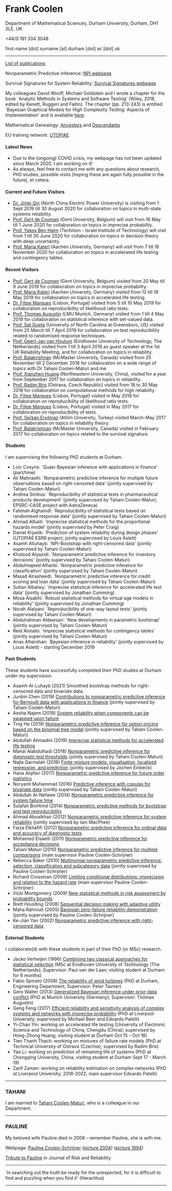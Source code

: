 
Frank Coolen
============

Department of Mathematical Sciences, Durham University, Durham, DH1 3LE, UK

+44/0 191 334 3048

first-name \[dot\] surname \[at\] durham \[dot\] ac \[dot\] uk

* * *

[List of publications](publications.html)

Nonparametric Predictive Inference: [NPI webpage](http://www.npi-statistics.com)

Survival Signatures for System Reliability: [Survival Signatures webpage](survsign.html)

My colleagues David Wooff, Michael Goldstein and I wrote a chapter for the book \`Analytic Methods in Systems and Software Testing' (Wiley, 2018, edited by Kenett, Ruggeri and Faltin). The chapter (pp. 213-243) is entitled \`Bayesian Graphical Models for High Complexity Testing: Aspects of Implementation' and is available [here](pdfs/bgm-Wooff-Goldstein-Coolen-final-170323.pdf).

Mathematical Genealogy: [Ancestors](pdfs/Maths-Genealogy.png) and [Descendants](https://www.genealogy.math.ndsu.nodak.edu/id.php?id=51518)

EU training network: [UTOPIAE](http://www.maths.dur.ac.uk/stats/utopiae/)

#### Latest News

*   Due to the (ongoing) COVID crisis, my webpage has not been updated since March 2020. I am working on it!
*   As always, feel free to contact me with any questions about research, PhD studies, possible visits (hoping these are again fully possible in the future), et cetera.

#### Current and Future Visitors

*   [Dr. Jinlei Qin](https://www.researchgate.net/scientific-contributions/2036746687_Jinlei_Qin) (North China Electric Power University) is visiting from 1 Sept 2019 till 30 August 2020 for collaboration on topics in multi-state systems reliability.
*   [Prof. Gert de Cooman](http://users.ugent.be/~gdcooma/) (Gent University, Belgium) will visit from 16 May till 1 June 2020 for collaboration on topics in imprecise probability.
*   [Prof. Yakov Ben Haim](https://yakovbh.net.technion.ac.il/) (Technion - Israel Institute of Technology) will visit from 1 till 30 June 2020 for collaboration on topics in decision theory with deep uncertainty.
*   [Prof. Maria Kateri](https://www.isw.rwth-aachen.de/person.php?id=84) (Aachen University, Germany) will visit from 7 till 16 November 2020 for collaboration on topics in accelerated life testing and contingency tables.

#### Recent Visitors

*   [Prof. Gert de Cooman](http://users.ugent.be/~gdcooma/) (Gent University, Belgium) visited from 20 May till 9 June 2019 for collaboration on topics in imprecise probability.
*   [Prof. Maria Kateri](https://www.isw.rwth-aachen.de/person.php?id=84) (Aachen University, Germany) visited from 12 till 19 May 2019 for collaboration on topics in accelerated life testing.
*   [Dr. Filipe Marques](http://docentes.fct.unl.pt/fjm) (Lisbon, Portugal) visited from 5 till 10 May 2019 for collaboration on reproducibility of likelihood ratio tests.
*   [Prof. Thomas Augustin](https://www.foundstat.statistik.uni-muenchen.de/personen/mitglieder/augustin/index.html) (LMU Munich, Germany) visited from 1 till 4 May 2019 for collaboration on statistical inference with set-valued data.
*   [Prof. Sat Gupta](http://www.uncg.edu/mat/people/people.php?username=sngupta) (University of North Carolina at Greensboro, US) visited from 25 March till 7 April 2019 for collaboration on test reproducibility related to randomised response techniques.
*   [Prof. Geert-Jan van Houtum](https://www.tue.nl/en/research/researchers/geert-jan-van-houtum/) (Eindhoven University of Technology, The Netherlands) visited from 1 till 3 April 2019 as guest speaker at the 1st UK Reliability Meeting, and for collaboration on topics in reliability.
*   [Prof. Balakrishnan](https://ms.mcmaster.ca/bala/) (McMaster University, Canada) visited from 25 November till 2 December 2018 for collaboration on a wide range of topics with Dr Tahani Coolen-Maturi and me.
*   [Prof. Xianzhen Huang](http://faculty.neu.edu.cn/xzhhuang/other.html) (Northeastern University, China), visited for a year from September 2017 for collaboration on topics in reliability.
*   [Prof. Radim Bris](http://homel.vsb.cz/~bri10/) (Ostrava, Czech Republic) visited from 18 to 30 May 2018 for collaboration on computational methods for high reliability.
*   [Dr. Filipe Marques](http://docentes.fct.unl.pt/fjm) (Lisbon, Portugal) visited in May 2018 for collaboration on reproducibility of likelihood ratio tests.
*   [Dr. Filipe Marques](http://docentes.fct.unl.pt/fjm) (Lisbon, Portugal) visited in May 2017 for collaboration on reproducibility of tests.
*   [Prof. Serkan Eryilmaz](http://ie.atilim.edu.tr/personel/personInfo/id/147?lang=en) (Atilim University, Turkey) visited March-May 2017 for collaboration on topics in reliability theory.
*   [Prof. Balakrishnan](https://ms.mcmaster.ca/bala/) (McMaster University, Canada) visited in February 2017 for collaboration on topics related to the survival signature.

#### Students

I am supervising the following PhD students at Durham.

*   Loic Cosyns: \`Quasi-Bayesian inference with applications in finance' (part/time)
*   Ali Mahnashi: \`Nonparametric predictive inference for multiple future observations based on right-censored data' (jointly supervised by Tahani Coolen-Maturi)
*   Andrea Simkus: \`Reproducibility of statistical tests in pharmaceutical products development' (jointly supervised by Tahani Coolen-Maturi; EPSRC-CASE project with AstraZeneca)
*   Fatimah Alghamdi: \`Reproducibility of statistical tests based on randomised response data' (jointly supervised by Tahani Coolen-Maturi)
*   Ahmad Albaiti: \`Imprecise statistical methods for the proportional hazards model' (jointly supervised by Peter Craig)
*   Daniel Krpelik: \`Prediction of system reliability during design phases' (UTOPIAE ESR8 project; jointly supervised by Louis Aslett)
*   Asamh Alluhayb: \`NPI-Bootstrap with right-censored data' (jointly supervised by Tahani Coolen-Maturi)
*   Kholood Alyazidi: \`Nonparametric predictive inference for inventory decisions' (jointly supervised by Tahani Coolen-Maturi)
*   Abdulmajeed Alharbi: \`Nonparametric predictive inference for classification' (jointly supervised by Tahani Coolen-Maturi)
*   Masad Alrasheedi: \`Nonparametric predictive inference for credit scoring and loan data' (jointly supervised by Tahani Coolen-Maturi)
*   Sultan Albalwy: \`Imprecise statistical inference for accelerated life test data' (jointly supervised by Jonathan Cumming)
*   Mosa Alsabhi: \`Robust statistical methods for virtual age models in reliability' (jointly supervised by Jonathan Cumming)
*   Norah Alalyani: \`Reproducibility of one-way layout tests' (jointly supervised by Tahani Coolen-Maturi)
*   Abdulrahman Aldawsari: \`New developments in parametric bootstrap' (jointly supervised by Tahani Coolen-Maturi)
*   Reid Alotaibi: \`Imprecise statistical methods for contingency tables' (jointly supervised by Tahani Coolen-Maturi)
*   Anas Alharshan: \`Bayesian inference in reliability' (jointly supervised by Louis Aslett) - starting December 2019

#### Past Students

These students have successfully completed their PhD studies at Durham under my supervision.

*   Asamh Al-Luhayb (2021) Smoothed bootstrap methods for right-censored data and bivariate data.
*   Junbin Chen (2019) [Contributions to nonparametric predictive inference for Bernoulli data with applications in finance](pdfs/Junbin-Chen-Thesis19-compressed.pdf) (jointly supervised by Tahani Coolen-Maturi)
*   Aesha Najem (2019) [System reliability when components can be swapped upon failure](pdfs/Thesis-Najem.pdf)
*   Ting He (2019) [Nonparametric predictive inference for option pricing based on the binomial tree model](pdfs/Ting-He-thesis.pdf) (jointly supervised by Tahani Coolen-Maturi)
*   Abdullah Ahmadini (2019) [Imprecise statistical methods for accelerated life testing](pdfs/Ahmadini-Thesis.pdf)
*   Manal Alabdulhadi (2018) [Nonparametric predictive inference for diagnostic test thresholds](pdfs/thesis-MA.pdf) (jointly supervised by Tahani Coolen-Maturi)
*   Najla Qarmalah (2018) [Finite mixture models: visualisation, localised regression, and prediction](pdfs/thesis-NQ.pdf) (jointly supervised by Jochen Einbeck)
*   Hana Alqifari (2017) [Nonparametric predictive inference for future order statistics](pdfs/thesis-HNA.pdf)
*   Noryanti Muhammad (2016) [Predictive inference with copulas for bivariate data](pdfs/thesis-NM.pdf) (jointly supervised by Tahani Coolen-Maturi)
*   Abdullah Al-Nefaiee (2014) [Nonparametric predictive inference for system failure time](pdfs/thesis-AAN.pdf)
*   Sulafah BinHimd (2014) [Nonparametric predictive methods for bootstrap and test reproducibility](pdfs/thesis-SBH.pdf)
*   Ahmad Aboalkhair (2012) [Nonparametric predictive inference for system reliability](pdfs/thesis-AA.pdf) (jointly supervised by Iain MacPhee)
*   Faiza Elkhafifi (2012) [Nonparametric predictive inference for ordinal data and accuracy of diagnostic tests](pdfs/thesis-FE.pdf)
*   Mohamed Elsaeiti (2011) [Nonparametric predictive inference for acceptance decisions](pdfs/thesis-ME.pdf)
*   Tahani Maturi (2010) [Nonparametric predictive inference for multiple comparisons](pdfs/thesis-TM.pdf) (main supervisor Pauline Coolen-Schrijner)
*   Rebecca Baker (2010) [Multinomial nonparametric predictive inference: selection, classification and subcategory data](pdfs/thesis-RB.pdf) (jointly supervised by Pauline Coolen-Schrijner)
*   Richard Crossman (2009) [Limiting conditional distributions: imprecision and relation to the hazard rate](pdfs/thesis-RC.pdf) (main supervisor Pauline Coolen-Schrijner)
*   Vicki Montgomery (2009) [New statistical methods in risk assessment by probability bounds](pdfs/thesis-VM.pdf)
*   Brett Houlding (2008) [Sequential decision making with adaptive utility](pdfs/thesis-BH.pdf)
*   Maha Rahrouh (2005) [Bayesian zero-failure reliability demonstration](pdfs/thesis-MR.pdf) (jointly supervised by Pauline Coolen-Schrijner)
*   Ke-Jian Yan (2002) [Nonparametric predictive inference with right-censored data](pdfs/thesis-KJY.pdf)

#### External Students

I collaborate(d) with these students in part of their PhD (or MSc) research.

*   Jacko Verheijen (1996) [Combining two classical approaches for statistical selection](pdfs/Verheijen-1996.pdf) (MSc at Eindhoven University of Technology (The Netherlands); Supervisor: Paul van der Laan; visiting student at Durham for 6 months)
*   Fabio Spinato (2008) [The reliability of wind turbines](pdfs/Thesis-Spinato.pdf) (PhD at Durham, Engineering Department, Supervisor: Peter Tavner)
*   Gero Walter (2013) [Generalized Bayesian inference under prior-data conflict](pdfs/Thesis-Gero.pdf) (PhD at Munich University (Germany); Supervisor: Thomas Augustin)
*   Geng Feng (2017) [Efficient reliability and sensitivity analysis of complex systems and networks with imprecise probability](pdfs/Thesis-Feng.pdf) (PhD at Liverpool University; supervised by Michael Beer and Edoardo Patelli)
*   Yi-Chao Yin: working on accelerated life testing (University of Electronic Science and Technology of China, Chengdu (China); supervised by Hong-Zhong Huang; visiting student at Durham Oct 15 - Oct 16)
*   Tien Thanh Thach: workinig on mixtures of failure rate models (PhD at Technical University of Ostrava (Czechia); supervised by Radim Bris)
*   Yao Li: working on prediction of remaining life of systems (PhD at Chongqing University, China; visiting student at Durham Sept 17 - March 19)
*   Zarif Zaman: working on reliability estimation on complex networks (PhD at Liverpool University; 2018-2022; main supervisor Edoardo Patelli)

* * *

### TAHANI

I am married to [Tahani Coolen-Maturi](http://www.tahanimaturi.com/), who is a colleague in our Department.

* * *

### PAULINE

My beloved wife Pauline died in 2008 - remember Pauline, she is with me.

Webpage: [Pauline Coolen-Schrijner](../ps/ps.html) ([picture 2004](pdfs/lakes04.jpg)) ([picture 1994](pdfs/Finchale94.tif))

[Tribute to Pauline](pdfs/Tribute-Pauline-JRR.pdf) in Journal of Risk and Reliability

* * *

\`In searching out the truth be ready for the unexpected, for it is difficult to find and puzzling when you find it' (Heraclitus)

* * *
